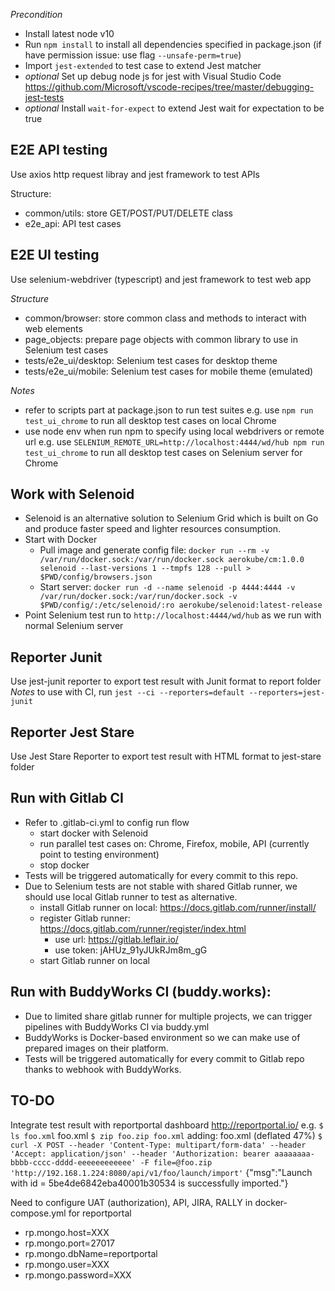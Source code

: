 *Precondition*
- Install latest node v10
- Run `npm install` to install all dependencies specified in package.json (if have permission issue: use flag `--unsafe-perm=true`)
- Import `jest-extended` to test case to extend Jest matcher
- *optional* Set up debug node js for jest with Visual Studio Code https://github.com/Microsoft/vscode-recipes/tree/master/debugging-jest-tests
- *optional* Install `wait-for-expect` to extend Jest wait for expectation to be true

## E2E API testing
Use axios http request libray and jest framework to test APIs

Structure:
- common/utils: store GET/POST/PUT/DELETE class
- e2e_api: API test cases

## E2E UI testing
Use selenium-webdriver (typescript) and jest framework to test web app

*Structure*
- common/browser: store common class and methods to interact with web elements
- page_objects: prepare page objects with common library to use in Selenium test cases
- tests/e2e_ui/desktop: Selenium test cases for desktop theme
- tests/e2e_ui/mobile: Selenium test cases for mobile theme (emulated)

*Notes*
- refer to scripts part at package.json to run test suites
e.g. use `npm run test_ui_chrome` to run all desktop test cases on local Chrome
- use node env when run npm to specify using local webdrivers or remote url
e.g. use `SELENIUM_REMOTE_URL=http://localhost:4444/wd/hub npm run test_ui_chrome` to run all desktop test cases on Selenium server for Chrome

## Work with Selenoid
- Selenoid is an alternative solution to Selenium Grid which is built on Go and produce faster speed and lighter resources consumption.
- Start with Docker
    - Pull image and generate config file: `docker run --rm -v /var/run/docker.sock:/var/run/docker.sock aerokube/cm:1.0.0 selenoid --last-versions 1 --tmpfs 128 --pull > $PWD/config/browsers.json`
    - Start server: `docker run -d --name selenoid -p 4444:4444 -v /var/run/docker.sock:/var/run/docker.sock -v $PWD/config/:/etc/selenoid/:ro aerokube/selenoid:latest-release`
- Point Selenium test run to `http://localhost:4444/wd/hub` as we run with normal Selenium server

## Reporter Junit
Use jest-junit reporter to export test result with Junit format to report folder
*Notes* to use with CI, run `jest --ci --reporters=default --reporters=jest-junit`

## Reporter Jest Stare
Use Jest Stare Reporter to export test result with HTML format to jest-stare folder

## Run with Gitlab CI
- Refer to .gitlab-ci.yml to config run flow
    - start docker with Selenoid
    - run parallel test cases on: Chrome, Firefox, mobile, API (currently point to testing environment)
    - stop docker
- Tests will be triggered automatically for every commit to this repo.
- Due to Selenium tests are not stable with shared Gitlab runner, we should use local Gitlab runner to test as alternative.
    - install Gitlab runner on local: https://docs.gitlab.com/runner/install/
    - register Gitlab runner: https://docs.gitlab.com/runner/register/index.html
        - use url: https://gitlab.leflair.io/
        - use token: jAHUz_91yJUkRJm8m_gG
    - start Gitlab runner on local

## Run with BuddyWorks CI (buddy.works):
- Due to limited share gitlab runner for multiple projects, we can trigger pipelines with BuddyWorks CI via buddy.yml
- BuddyWorks is Docker-based environment so we can make use of prepared images on their platform.
- Tests will be triggered automatically for every commit to Gitlab repo thanks to webhook with BuddyWorks.

## TO-DO
Integrate test result with reportportal dashboard http://reportportal.io/
e.g. `$ ls foo.xml` 
foo.xml
`$ zip foo.zip foo.xml`
  adding: foo.xml (deflated 47%)
`$ curl -X POST --header 'Content-Type: multipart/form-data' --header 'Accept: application/json' --header 'Authorization: bearer aaaaaaaa-bbbb-cccc-dddd-eeeeeeeeeeee' -F file=@foo.zip 'http://192.168.1.224:8080/api/v1/foo/launch/import'`
{"msg":"Launch with id = 5be4de6842eba40001b30534 is successfully imported."}

Need to configure UAT (authorization), API, JIRA, RALLY in docker-compose.yml for reportportal
- rp.mongo.host=XXX
 - rp.mongo.port=27017
 - rp.mongo.dbName=reportportal
 - rp.mongo.user=XXX
 - rp.mongo.password=XXX